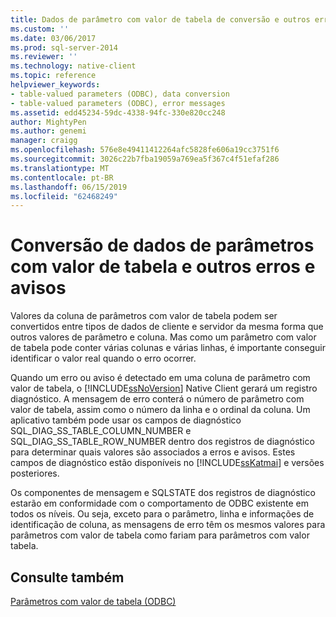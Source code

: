 ```yaml
---
title: Dados de parâmetro com valor de tabela de conversão e outros erros e avisos | Microsoft Docs
ms.custom: ''
ms.date: 03/06/2017
ms.prod: sql-server-2014
ms.reviewer: ''
ms.technology: native-client
ms.topic: reference
helpviewer_keywords:
- table-valued parameters (ODBC), data conversion
- table-valued parameters (ODBC), error messages
ms.assetid: edd45234-59dc-4338-94fc-330e820cc248
author: MightyPen
ms.author: genemi
manager: craigg
ms.openlocfilehash: 576e8e49411412264afc5828fe606a19cc3751f6
ms.sourcegitcommit: 3026c22b7fba19059a769ea5f367c4f51efaf286
ms.translationtype: MT
ms.contentlocale: pt-BR
ms.lasthandoff: 06/15/2019
ms.locfileid: "62468249"
---
```

# <a name="table-valued-parameter-data-conversion-and-other-errors-and-warnings"></a>Conversão de dados de parâmetros com valor de tabela e outros erros e avisos
  Valores da coluna de parâmetros com valor de tabela podem ser convertidos entre tipos de dados de cliente e servidor da mesma forma que outros valores de parâmetro e coluna. Mas como um parâmetro com valor de tabela pode conter várias colunas e várias linhas, é importante conseguir identificar o valor real quando o erro ocorrer.  
  
 Quando um erro ou aviso é detectado em uma coluna de parâmetro com valor de tabela, o [!INCLUDE[ssNoVersion](../../includes/ssnoversion-md.md)] Native Client gerará um registro diagnóstico. A mensagem de erro conterá o número de parâmetro com valor de tabela, assim como o número da linha e o ordinal da coluna. Um aplicativo também pode usar os campos de diagnóstico SQL_DIAG_SS_TABLE_COLUMN_NUMBER e SQL_DIAG_SS_TABLE_ROW_NUMBER dentro dos registros de diagnóstico para determinar quais valores são associados a erros e avisos. Estes campos de diagnóstico estão disponíveis no [!INCLUDE[ssKatmai](../../includes/sskatmai-md.md)] e versões posteriores.  
  
 Os componentes de mensagem e SQLSTATE dos registros de diagnóstico estarão em conformidade com o comportamento de ODBC existente em todos os níveis. Ou seja, exceto para o parâmetro, linha e informações de identificação de coluna, as mensagens de erro têm os mesmos valores para parâmetros com valor de tabela como fariam para parâmetros com valor tabela.  
  
## <a name="see-also"></a>Consulte também  
 [Parâmetros com valor de tabela &#40;ODBC&#41;](table-valued-parameters-odbc.md)  
  
  
